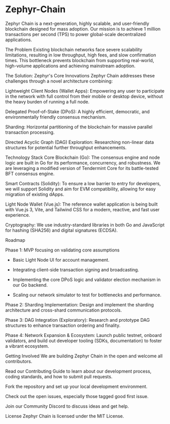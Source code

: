 # Zephyr-Chain
Zephyr Chain is a next-generation, highly scalable, and user-friendly blockchain designed for mass adoption. Our mission is to achieve 1 million transactions per second (TPS) to power global-scale decentralized applications.


The Problem
Existing blockchain networks face severe scalability limitations, resulting in low throughput, high fees, and slow confirmation times. This bottleneck prevents blockchain from supporting real-world, high-volume applications and achieving mainstream adoption.

The Solution: Zephyr's Core Innovations
Zephyr Chain addresses these challenges through a novel architecture combining:

Lightweight Client Nodes (Wallet Apps): Empowering any user to participate in the network with full control from their mobile or desktop device, without the heavy burden of running a full node.

Delegated Proof-of-Stake (DPoS): A highly efficient, democratic, and environmentally friendly consensus mechanism.

Sharding: Horizontal partitioning of the blockchain for massive parallel transaction processing.

Directed Acyclic Graph (DAG) Exploration: Researching non-linear data structures for potential further throughput enhancements.

Technology Stack
Core Blockchain (Go): The consensus engine and node logic are built in Go for its performance, concurrency, and robustness. We are leveraging a modified version of Tendermint Core for its battle-tested BFT consensus engine.

Smart Contracts (Solidity): To ensure a low barrier to entry for developers, we will support Solidity and aim for EVM compatibility, allowing for easy migration of existing dApps.

Light Node Wallet (Vue.js): The reference wallet application is being built with Vue.js 3, Vite, and Tailwind CSS for a modern, reactive, and fast user experience.

Cryptography: We use industry-standard libraries in both Go and JavaScript for hashing (SHA256) and digital signatures (ECDSA).

Roadmap

Phase 1: MVP focusing on validating core assumptions
- Basic Light Node UI for account management.

- Integrating client-side transaction signing and broadcasting.

- Implementing the core DPoS logic and validator election mechanism in our Go backend.

-  Scaling our network simulator to test for bottlenecks and performance.


Phase 2: Sharding Implementation: Design and implement the sharding architecture and cross-shard communication protocols.

Phase 3: DAG Integration (Exploratory): Research and prototype DAG structures to enhance transaction ordering and finality.

Phase 4: Network Expansion & Ecosystem: Launch public testnet, onboard validators, and build out developer tooling (SDKs, documentation) to foster a vibrant ecosystem.

Getting Involved
We are building Zephyr Chain in the open and welcome all contributors.

Read our Contributing Guide to learn about our development process, coding standards, and how to submit pull requests.

Fork the repository and set up your local development environment.

Check out the open issues, especially those tagged good first issue.

Join our Community Discord to discuss ideas and get help.

License
Zephyr Chain is licensed under the MIT License.
